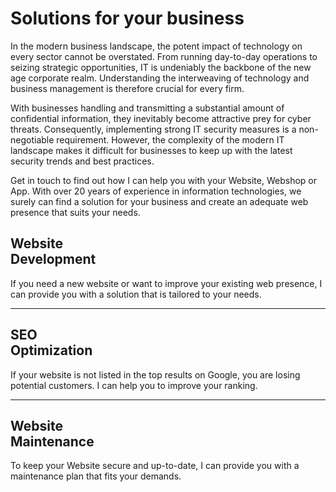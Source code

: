 <!-- hero -->
<!-- text -->

# Solutions for your business

In the modern business landscape, the potent impact of technology on every sector cannot be overstated. From running
day-to-day operations to seizing strategic opportunities, IT is undeniably the backbone of the new age corporate realm.
Understanding the interweaving of technology and business management is therefore crucial for every firm.

With businesses handling and transmitting a substantial amount of confidential information, they inevitably become
attractive prey for cyber threats. Consequently, implementing strong IT security measures is a non-negotiable
requirement. However, the complexity of the modern IT landscape makes it difficult for businesses to keep up with the
latest security trends and best practices.

Get in touch to find out how I can help you with your Website, Webshop or App. With over 20 years of experience in
information technologies, we surely can find a solution for your business and create an adequate web presence that
suits your needs.

<!-- video -->
<!-- pink-fancy -->

## Website<br/>Development

If you need a new website or want to improve your existing web presence, I can provide you with a solution that is
tailored to your needs.

--- 

## SEO<br/>Optimization

If your website is not listed in the top results on Google, you are losing potential customers. I can help you to
improve your ranking.

--- 

## Website<br/>Maintenance

To keep your Website secure and up-to-date, I can provide you with a maintenance plan that fits your demands.
